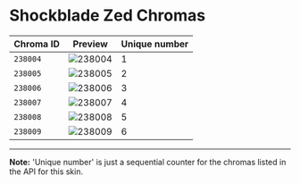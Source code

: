 # Shockblade Zed Chromas

| Chroma ID | Preview | Unique number |
|---|---|---|
| `238004` | ![238004](https://raw.communitydragon.org/latest/plugins/rcp-be-lol-game-data/global/default/v1/champion-chroma-images/238/238004.png) | 1 |
| `238005` | ![238005](https://raw.communitydragon.org/latest/plugins/rcp-be-lol-game-data/global/default/v1/champion-chroma-images/238/238005.png) | 2 |
| `238006` | ![238006](https://raw.communitydragon.org/latest/plugins/rcp-be-lol-game-data/global/default/v1/champion-chroma-images/238/238006.png) | 3 |
| `238007` | ![238007](https://raw.communitydragon.org/latest/plugins/rcp-be-lol-game-data/global/default/v1/champion-chroma-images/238/238007.png) | 4 |
| `238008` | ![238008](https://raw.communitydragon.org/latest/plugins/rcp-be-lol-game-data/global/default/v1/champion-chroma-images/238/238008.png) | 5 |
| `238009` | ![238009](https://raw.communitydragon.org/latest/plugins/rcp-be-lol-game-data/global/default/v1/champion-chroma-images/238/238009.png) | 6 |

---

**Note:** 'Unique number' is just a sequential counter for the chromas listed in the API for this skin.